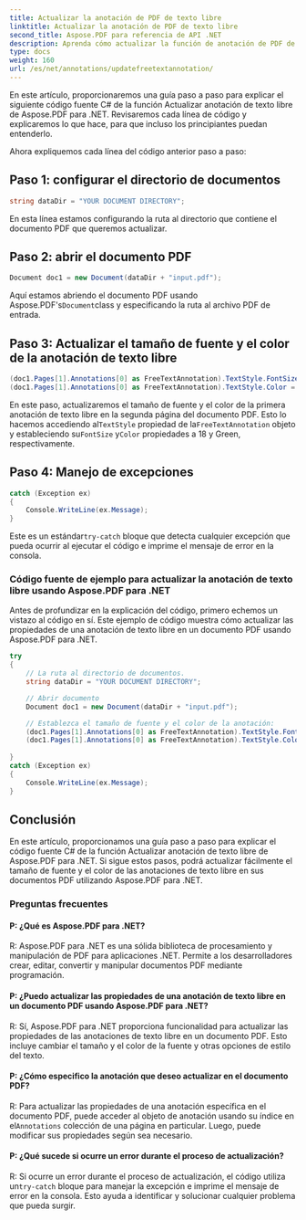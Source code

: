 ```yaml
---
title: Actualizar la anotación de PDF de texto libre
linktitle: Actualizar la anotación de PDF de texto libre
second_title: Aspose.PDF para referencia de API .NET
description: Aprenda cómo actualizar la función de anotación de PDF de texto libre de Aspose.PDF para .NET usando el código fuente C#.
type: docs
weight: 160
url: /es/net/annotations/updatefreetextannotation/
---
```

En este artículo, proporcionaremos una guía paso a paso para explicar el siguiente código fuente C# de la función Actualizar anotación de texto libre de Aspose.PDF para .NET. Revisaremos cada línea de código y explicaremos lo que hace, para que incluso los principiantes puedan entenderlo.

Ahora expliquemos cada línea del código anterior paso a paso:

## Paso 1: configurar el directorio de documentos

```csharp
string dataDir = "YOUR DOCUMENT DIRECTORY";
```

En esta línea estamos configurando la ruta al directorio que contiene el documento PDF que queremos actualizar.

## Paso 2: abrir el documento PDF

```csharp
Document doc1 = new Document(dataDir + "input.pdf");
```

 Aquí estamos abriendo el documento PDF usando Aspose.PDF's`Document`class y especificando la ruta al archivo PDF de entrada.

## Paso 3: Actualizar el tamaño de fuente y el color de la anotación de texto libre

```csharp
(doc1.Pages[1].Annotations[0] as FreeTextAnnotation).TextStyle.FontSize = 18;
(doc1.Pages[1].Annotations[0] as FreeTextAnnotation).TextStyle.Color = System.Drawing.Color.Green;
```

 En este paso, actualizaremos el tamaño de fuente y el color de la primera anotación de texto libre en la segunda página del documento PDF. Esto lo hacemos accediendo al`TextStyle` propiedad de la`FreeTextAnnotation` objeto y estableciendo su`FontSize` y`Color` propiedades a 18 y Green, respectivamente.

## Paso 4: Manejo de excepciones

```csharp
catch (Exception ex)
{
    Console.WriteLine(ex.Message);
}
```

 Este es un estándar`try-catch` bloque que detecta cualquier excepción que pueda ocurrir al ejecutar el código e imprime el mensaje de error en la consola.

### Código fuente de ejemplo para actualizar la anotación de texto libre usando Aspose.PDF para .NET

Antes de profundizar en la explicación del código, primero echemos un vistazo al código en sí. Este ejemplo de código muestra cómo actualizar las propiedades de una anotación de texto libre en un documento PDF usando Aspose.PDF para .NET.

```csharp
try
{
    // La ruta al directorio de documentos.
    string dataDir = "YOUR DOCUMENT DIRECTORY";

    // Abrir documento
    Document doc1 = new Document(dataDir + "input.pdf");

    // Establezca el tamaño de fuente y el color de la anotación:
    (doc1.Pages[1].Annotations[0] as FreeTextAnnotation).TextStyle.FontSize = 18;
    (doc1.Pages[1].Annotations[0] as FreeTextAnnotation).TextStyle.Color = System.Drawing.Color.Green;
                
}
catch (Exception ex)
{
    Console.WriteLine(ex.Message);
}
```

## Conclusión

En este artículo, proporcionamos una guía paso a paso para explicar el código fuente C# de la función Actualizar anotación de texto libre de Aspose.PDF para .NET. Si sigue estos pasos, podrá actualizar fácilmente el tamaño de fuente y el color de las anotaciones de texto libre en sus documentos PDF utilizando Aspose.PDF para .NET.

### Preguntas frecuentes

#### P: ¿Qué es Aspose.PDF para .NET?

R: Aspose.PDF para .NET es una sólida biblioteca de procesamiento y manipulación de PDF para aplicaciones .NET. Permite a los desarrolladores crear, editar, convertir y manipular documentos PDF mediante programación.

#### P: ¿Puedo actualizar las propiedades de una anotación de texto libre en un documento PDF usando Aspose.PDF para .NET?

R: Sí, Aspose.PDF para .NET proporciona funcionalidad para actualizar las propiedades de las anotaciones de texto libre en un documento PDF. Esto incluye cambiar el tamaño y el color de la fuente y otras opciones de estilo del texto.

#### P: ¿Cómo especifico la anotación que deseo actualizar en el documento PDF?

R: Para actualizar las propiedades de una anotación específica en el documento PDF, puede acceder al objeto de anotación usando su índice en el`Annotations` colección de una página en particular. Luego, puede modificar sus propiedades según sea necesario.

#### P: ¿Qué sucede si ocurre un error durante el proceso de actualización?

 R: Si ocurre un error durante el proceso de actualización, el código utiliza un`try-catch` bloque para manejar la excepción e imprime el mensaje de error en la consola. Esto ayuda a identificar y solucionar cualquier problema que pueda surgir.